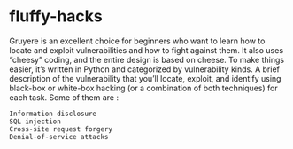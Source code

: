 # fluffy-hacks

Gruyere is an excellent choice for beginners who want to learn how to locate and exploit vulnerabilities and how to fight against them. It also uses “cheesy” coding, and the entire design is based on cheese. To make things easier, it’s written in Python and categorized by vulnerability kinds.
A brief description of the vulnerability that you’ll locate, exploit, and identify using black-box or white-box hacking (or a combination of both techniques) for each task. Some of them are :

    Information disclosure
    SQL injection
    Cross-site request forgery
    Denial-of-service attacks
